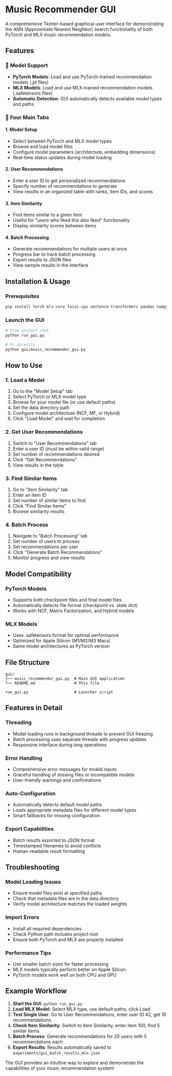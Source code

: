# Music Recommender GUI

A comprehensive Tkinter-based graphical user interface for demonstrating the ANN (Approximate Nearest Neighbor) search functionality of both PyTorch and MLX music recommendation models.

## Features

### 🎯 **Model Support**
- **PyTorch Models**: Load and use PyTorch-trained recommendation models (.pt files)
- **MLX Models**: Load and use MLX-trained recommendation models (.safetensors files)
- **Automatic Detection**: GUI automatically detects available model types and paths

### 📱 **Four Main Tabs**

#### 1. **Model Setup**
- Select between PyTorch and MLX model types
- Browse and load model files
- Configure model parameters (architecture, embedding dimensions)
- Real-time status updates during model loading

#### 2. **User Recommendations**
- Enter a user ID to get personalized recommendations
- Specify number of recommendations to generate
- View results in an organized table with ranks, item IDs, and scores

#### 3. **Item Similarity**
- Find items similar to a given item
- Useful for "users who liked this also liked" functionality
- Display similarity scores between items

#### 4. **Batch Processing**
- Generate recommendations for multiple users at once
- Progress bar to track batch processing
- Export results to JSON files
- View sample results in the interface

## Installation & Usage

### Prerequisites
```bash
pip install torch mlx-core faiss-cpu sentence-transformers pandas numpy scikit-learn tkinter
```

### Launch the GUI
```bash
# From project root
python run_gui.py

# Or directly
python gui/music_recommender_gui.py
```

## How to Use

### 1. **Load a Model**
1. Go to the "Model Setup" tab
2. Select PyTorch or MLX model type
3. Browse for your model file (or use default paths)
4. Set the data directory path
5. Configure model architecture (NCF, MF, or Hybrid)
6. Click "Load Model" and wait for completion

### 2. **Get User Recommendations**
1. Switch to "User Recommendations" tab
2. Enter a user ID (must be within valid range)
3. Set number of recommendations desired
4. Click "Get Recommendations"
5. View results in the table

### 3. **Find Similar Items**
1. Go to "Item Similarity" tab
2. Enter an item ID
3. Set number of similar items to find
4. Click "Find Similar Items"
5. Browse similarity results

### 4. **Batch Process**
1. Navigate to "Batch Processing" tab
2. Set number of users to process
3. Set recommendations per user
4. Click "Generate Batch Recommendations"
5. Monitor progress and view results

## Model Compatibility

### **PyTorch Models**
- Supports both checkpoint files and final model files
- Automatically detects file format (checkpoint vs. state dict)
- Works with NCF, Matrix Factorization, and Hybrid models

### **MLX Models**
- Uses .safetensors format for optimal performance
- Optimized for Apple Silicon (M1/M2/M3 Macs)
- Same model architectures as PyTorch version

## File Structure
```
gui/
├── music_recommender_gui.py  # Main GUI application
└── README.md                 # This file

run_gui.py                    # Launcher script
```

## Features in Detail

### **Threading**
- Model loading runs in background threads to prevent GUI freezing
- Batch processing uses separate threads with progress updates
- Responsive interface during long operations

### **Error Handling**
- Comprehensive error messages for invalid inputs
- Graceful handling of missing files or incompatible models
- User-friendly warnings and confirmations

### **Auto-Configuration**
- Automatically detects default model paths
- Loads appropriate metadata files for different model types
- Smart fallbacks for missing configuration

### **Export Capabilities**
- Batch results exported to JSON format
- Timestamped filenames to avoid conflicts
- Human-readable result formatting

## Troubleshooting

### **Model Loading Issues**
- Ensure model files exist at specified paths
- Check that metadata files are in the data directory
- Verify model architecture matches the loaded weights

### **Import Errors**
- Install all required dependencies
- Check Python path includes project root
- Ensure both PyTorch and MLX are properly installed

### **Performance Tips**
- Use smaller batch sizes for faster processing
- MLX models typically perform better on Apple Silicon
- PyTorch models work well on both CPU and GPU

## Example Workflow

1. **Start the GUI**: `python run_gui.py`
2. **Load MLX Model**: Select MLX type, use default paths, click Load
3. **Test Single User**: Go to User Recommendations, enter user ID 42, get 10 recommendations
4. **Check Item Similarity**: Switch to Item Similarity, enter item 100, find 5 similar items
5. **Batch Process**: Generate recommendations for 20 users with 5 recommendations each
6. **Export Results**: Results automatically saved to `experiments/gui_batch_results_mlx.json`

The GUI provides an intuitive way to explore and demonstrate the capabilities of your music recommendation system!